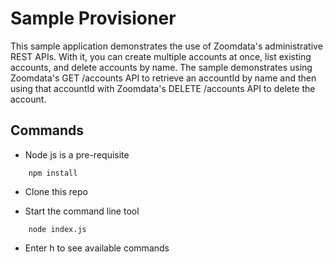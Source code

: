# Sample Provisioner

This sample application demonstrates the use of Zoomdata's administrative REST APIs. With it, you can create multiple accounts at once, list existing accounts, and delete accounts by name. The sample demonstrates using Zoomdata's GET /accounts API to retrieve an accountId by name and then using that accountId with Zoomdata's DELETE /accounts API to delete the account.

## Commands

* Node js is a pre-requisite
```
	npm install
```
* Clone this repo

* Start the command line tool
```
	node index.js
```
* Enter h to see available commands

